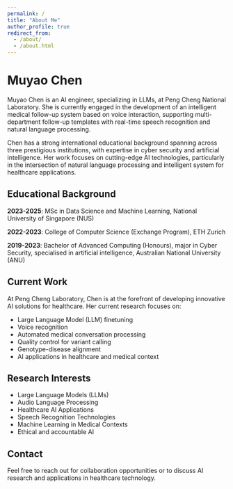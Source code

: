 ```yaml
---
permalink: /
title: "About Me"
author_profile: true
redirect_from: 
  - /about/
  - /about.html
---
```


# Muyao Chen

Muyao Chen is an AI engineer, specializing in LLMs, at Peng Cheng National Laboratory. She is currently engaged in the development of an intelligent medical follow-up system based on voice interaction, supporting multi-department follow-up templates with real-time speech recognition and natural language processing.

Chen has a strong international educational background spanning across three prestigious institutions, with expertise in cyber security and artificial intelligence. Her work focuses on cutting-edge AI technologies, particularly in the intersection of natural language processing and intelligent system for healthcare applications.

## Educational Background

**2023-2025**: MSc in Data Science and Machine Learning, National University of Singapore (NUS)

**2022-2023**: College of Computer Science (Exchange Program), ETH Zurich

**2019-2023**: Bachelor of Advanced Computing (Honours), major in Cyber Security, specialised in artificial intelligence, Australian National University (ANU)

## Current Work

At Peng Cheng Laboratory, Chen is at the forefront of developing innovative AI solutions for healthcare. Her current research focuses on:

- Large Language Model (LLM) finetuning
- Voice recognition
- Automated medical conversation processing
- Quality control for variant calling
- Genotype-disease alignment
- AI applications in healthcare and medical context

## Research Interests

- Large Language Models (LLMs)
- Audio Language Processing
- Healthcare AI Applications
- Speech Recognition Technologies
- Machine Learning in Medical Contexts
- Ethical and accountable AI

## Contact

Feel free to reach out for collaboration opportunities or to discuss AI research and applications in healthcare technology.
